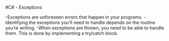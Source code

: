 #C# - Exceptions

-Exceptions are unforeseen errors that happen in your programs.
-Identifying the exceptions you’ll need to handle depends on the routine you’re writing.
-When exceptions are thrown, you need to be able to handle them. This is done by implementing a try/catch block.